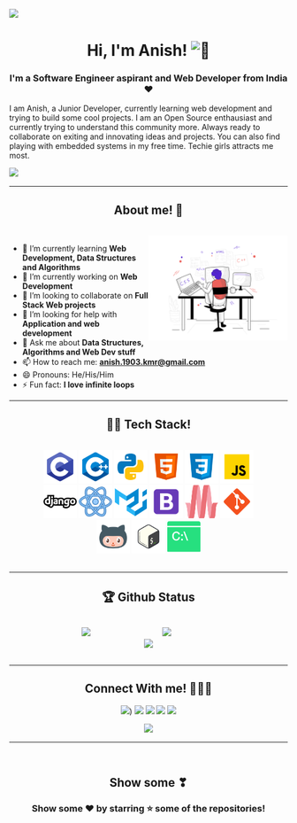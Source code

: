 ![](images/header2-removebg.png)

<h1 align="center">Hi, I'm Anish! <img alt="👋" src="https://github.com/sciencepal/sciencepal/blob/master/assets/Hi.gif" width="29px"></h1>

<h3 align="center">I'm a Software Engineer aspirant and Web Developer from India ♥</h3>

I am Anish, a Junior Developer, currently learning web development and trying to build some cool projects. I am an Open Source enthausiast and currently trying to understand this community more. Always ready to collaborate on exiting and innovating ideas and projects. You can also find playing with embedded systems in my free time. Techie girls attracts me most.

![](https://komarev.com/ghpvc/?username=KmrAnish04&color=DD5C33&style=style=flat-square)

<!-- ![](https://api.github.com/users/KmrAnish04/followers/)  not workng yet -->

<hr>

<div align="center">

## About me! 👦
</div>
<!-- <h3 align="center">About me! 👦</h3> -->
<br>

<img width="50%" align="right" alt="Github Image" src="images/Web%20Dev%20Colour/Web%20Dev%20Colour/web%20development.svg" />


- 🔭 I’m currently learning **Web Development, Data Structures and Algorithms**
- 🌱 I’m currently working on **Web Development**
- 👯 I’m looking to collaborate on **Full Stack Web projects**
- 🤔 I’m looking for help with **Application and web development**
- 💬 Ask me about **Data Structures, Algorithms and Web Dev stuff**
- 📫 How to reach me: **anish.1903.kmr@gmail.com**
- 😄 Pronouns: He/His/Him
- ⚡ Fun fact: **I love infinite loops**



<hr>


<div align="center">

## 👨‍💻 Tech Stack!

</div>
<!-- <h3 align="center">Tech Stack! 🧱🛠</h3> -->
<br>

<div align="center">
  
<img src="images/icons/icons8-c-programming-96.png" height="60" width="60">
<img src="images/icons/icons8-c++-96.png" height="60" width="60">
<img src="images/icons/python-animation.gif" height="60" width="60">
<img src="images/icons/icons8-html-5-96.png" height="60" width="60">
<img src="images/icons/icons8-css3-96.png" height="60" width="60">
<img src="images/icons/javascript-animation.gif" height="60" width="60">

<br>

<img src="images/icons/icons8-django.svg" height="60" width="60">
<img src="images/icons/react-animation-transparent.gif" height="60" width="60">
<img src="images/icons/icons8-material-ui.svg" height="60" width="60">
<img src="images/icons/icons8-bootstrap.svg" height="60" width="60">
<img src="images/icons/materializeCss-big2.svg" height="60" width="60">
<img src="images/icons/icons8-git.svg" height="60" width="60">

<br>

<img src="images/icons/icons8-github.svg" height="60" width="60">
<img src="images/icons/icons8-bash.svg" height="60" width="60">
<img src="images/icons/icons8-command-line-96.png" height="60" width="60">

</div>

<br >

<hr>

<div align="center">

## 🏆 Github Status
<!-- <h3 align="left">Statistics! 📊</h3> -->
<br>

<img  src="https://github-readme-stats.vercel.app/api?username=KmrAnish04&show_icons=true&hide_border=true&theme=dark" width="45%" align="right" >

<img  src="https://github-readme-streak-stats.herokuapp.com/?user=KmrAnish04&theme=dark" width="45%" >

<br>

<div align="center">
    <img align="center" src="https://github-readme-stats.vercel.app/api/top-langs/?username=KmrAnish04&show_icons=true&hide_border=true&theme=dark" width="37%" />
<div>

<br>
<hr>


<div align="center">

## Connect With me! 🔗🙋‍♂️



[<img src="https://img.shields.io/badge/linkedin-%230077B5.svg?&style=for-the-badge&logo=linkedin&logoColor=white">](https://www.linkedin.com/in/kmranish04/))
[<img src="https://img.shields.io/badge/instagram-%23E4405F.svg?&style=for-the-badge&logo=instagram&logoColor=white">](https://www.linkedin.com/in/kmranish04/)
[<img src="https://img.shields.io/badge/facebook-%231877F2.svg?&style=for-the-badge&logo=facebook&logoColor=white">](https://www.linkedin.com/in/kmranish04/)
[<img src="https://img.shields.io/badge/stackoverflow-%231877F2.svg?&style=for-the-badge&logo=stackoverflow&logoColor=white&color=orange">](https://www.linkedin.com/in/kmranish04/)
[<img src="https://img.shields.io/badge/Portfolio-%23000000.svg?&style=for-the-badge">](https://www.linkedin.com/in/kmranish04/)

<a href="#"><img height="50" src="https://d2fltix0v2e0sb.cloudfront.net/dev-badge.svg"></a>

<hr>
<br>

<h2 align="center">Show some ❣</h2>

### Show some ❤️ by starring ⭐ some of the repositories!
